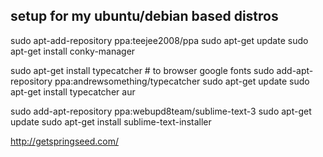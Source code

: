 setup for my ubuntu/debian based distros
----------------------------------------
sudo apt-add-repository ppa:teejee2008/ppa
sudo apt-get update
sudo apt-get install conky-manager

sudo apt-get install typecatcher  # to browser google fonts
sudo add-apt-repository ppa:andrewsomething/typecatcher
sudo apt-get update
sudo apt-get install typecatcher
aur

sudo add-apt-repository ppa:webupd8team/sublime-text-3
sudo apt-get update
sudo apt-get install sublime-text-installer


http://getspringseed.com/

